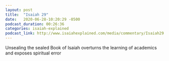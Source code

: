 ```yaml
---
layout: post
title:  "Isaiah 29"
date:   2020-06-28-10:20:29 -0500
podcast_duration: 00:26:36
categories: isaiah-explained
podcast_link: http://www.isaiahexplained.com/media/commentary/Isaiah29.mp3
---
```

Unsealing the sealed Book of Isaiah overturns the learning of academics and exposes spiritual error
